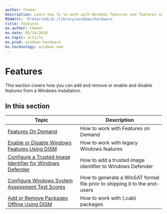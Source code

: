 ```yaml
---
author: themar
Description: Learn how to to work with Windows features and features on demand
MSHAttr: 'PreferredLib:/library/windows/hardware'
title: Features
ms.author: themar
ms.date: 05/16/2018
ms.topic: article
ms.prod: windows-hardware
ms.technology: windows-oem
---
```


# Features

This section covers how you can add and remove or enable and disable features from a Windows installation. 

## In this section

| Topic | Description |
|  --- | ---  |
| [Features On Demand](features-on-demand-v2--capabilities.md) | How to work with Features on Demand |
| [Enable or Disable Windows Features Using DISM](enable-or-disable-windows-features-using-dism.md) | How to work with legacy Windows features |
| [Configure a Trusted Image Identifier for Windows Defender](configure-a-trusted-image-identifier-for-windows-defender.md) | How to add a trusted image identifier to Windows Defender |
| [Configure Windows System Assessment Test Scores](configure-windows-system-assessment-test-scores.md) | How to generate a WinSAT formal file prior to shipping it to the end-users |
| [Add or Remove Packages Offline Using DISM](add-or-remove-packages-offline-using-dism.md) | How to work with (.cab) packages |
